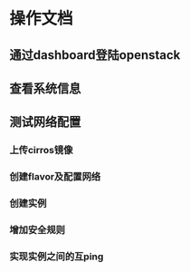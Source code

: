 # 操作文档
## 通过dashboard登陆openstack
## 查看系统信息
## 测试网络配置
### 上传cirros镜像
### 创建flavor及配置网络
### 创建实例
### 增加安全规则
### 实现实例之间的互ping
